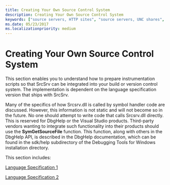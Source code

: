 ```yaml
---
title: Creating Your Own Source Control System
description: Creating Your Own Source Control System
keywords: ["source servers, HTTP sites", "source servers, UNC shares", "SrcSrv, HTTP sites", "SrcSrv, UNC shares"]
ms.date: 05/23/2017
ms.localizationpriority: medium
---
```


# Creating Your Own Source Control System


This section enables you to understand how to prepare instrumentation scripts so that SrcSrv can be integrated into your build or version control system. The implementation is dependent on the language specification version that ships with SrcSrv.

Many of the specifics of how Srcsrv.dll is called by symbol handler code are discussed. However, this information is not static and will not become so in the future. No one should attempt to write code that calls Srcsrv.dll directly. This is reserved for DbgHelp or the Visual Studio products. Third-party vendors wanting to integrate such functionality into their products should use the **SymGetSourceFile** function. This function, along with others in the DbgHelp API, is described in the DbgHelp documentation, which can be found in the sdk/help subdirectory of the Debugging Tools for Windows installation directory.

This section includes:

[Language Specification 1](language-specification-1.md)

[Language Specification 2](language-specification-2.md)

 

 





